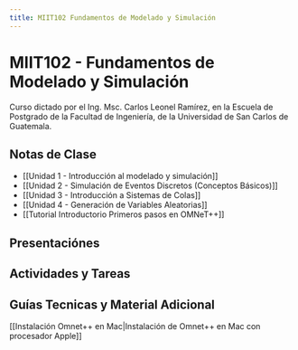 ```yaml
---
title: MIIT102 Fundamentos de Modelado y Simulación
---
```


# MIIT102 - Fundamentos de Modelado y Simulación
Curso dictado por el Ing. Msc. Carlos Leonel Ramírez, en la Escuela de Postgrado de la Facultad de Ingeniería, de la Universidad de San Carlos de Guatemala.
## Notas de Clase
- [[Unidad 1 - Introducción al modelado y simulación]]
- [[Unidad 2 - Simulación de Eventos Discretos (Conceptos Básicos)]]
- [[Unidad 3 -  Introducción a Sistemas de Colas]]
- [[Unidad 4 - Generación de Variables Aleatorias]]
- [[Tutorial Introductorio Primeros pasos en OMNeT++]]

## Presentaciónes


## Actividades y Tareas


## Guías Tecnicas y Material Adicional

[[Instalación Omnet++ en Mac|Instalación de Omnet++ en Mac con procesador Apple]]

